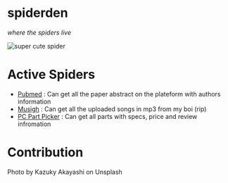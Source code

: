 # spiderden

*where the spiders live*

![super cute spider](https://github.com/yacineMahdid/spiderden/blob/master/media/spider.jpg)

# Active Spiders
- [Pubmed](https://www.ncbi.nlm.nih.gov/pubmed/) : Can get all the paper abstract on the plateform with authors information
- [Musigh](http://musigh.com/) : Can get all the uploaded songs in mp3 from my boi (rip)
- [PC Part Picker](https://pcpartpicker.com/) : Can get all parts with specs, price and review infromation

# Contribution
Photo by Kazuky Akayashi on Unsplash
